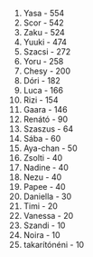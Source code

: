 1. Yasa - 554
2. Scor - 542
3. Zaku - 524
4. Yuuki - 474
5. Szacsi - 272
6. Yoru - 258
7. Chesy - 200
8. Dóri - 182
9. Luca - 166
10. Rizi - 154
11. Gaara - 146
12. Renátó - 90
13. Szaszus - 64
14. Sába - 60
15. Aya-chan - 50
16. Zsolti - 40
16. Nadine - 40
16. Nezu - 40
16. Papee - 40
17. Daniella - 30
18. Timi - 20
18. Vanessa - 20
19. Szandi - 10
19. Noira - 10
19. takarítónéni - 10
